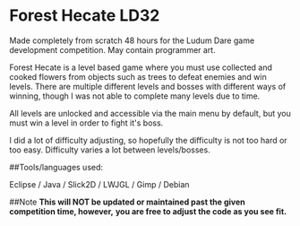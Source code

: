 # Forest Hecate LD32

Made completely from scratch 48 hours for the Ludum Dare game development
competition. May contain programmer art.


Forest Hecate is a level based game where you must use collected and cooked
flowers from objects such as trees to defeat enemies and win levels. There are
multiple different levels and bosses with different ways of winning, though I was
not able to complete many levels due to time.

All levels are unlocked and accessible via the main menu by default,
but you must win a level in order to fight it's boss.

I did a lot of difficulty adjusting, so hopefully the difficulty
is not too hard or too easy. Difficulty varies a lot between levels/bosses.

##Tools/languages used:

Eclipse / Java / Slick2D / LWJGL / Gimp / Debian

##Note
**This will NOT be updated or maintained past the given competition time, however,**
**you are free to adjust the code as you see fit.**
